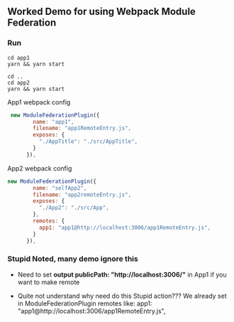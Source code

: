 ## Worked Demo for using Webpack Module Federation


### Run

```shell
cd app1
yarn && yarn start

cd ..
cd app2
yarn && yarn start

```

App1 webpack config
```js
 new ModuleFederationPlugin({
        name: "app1",
        filename: "app1RemoteEntry.js",
        exposes: {
          "./AppTitle": "./src/AppTitle",
        }
      }),
```


App2 webpack config
```js
new ModuleFederationPlugin({
        name: "selfApp2",
        filename: "app2remoteEntry.js",
        exposes: {
          "./App2": "./src/App",
        },
        remotes: {
          app1: "app1@http://localhost:3006/app1RemoteEntry.js",
        }
      }),
```

### Stupid Noted, many demo ignore this

- Need to set **output publicPath: "http://localhost:3006/"** in App1 if you want to make remote


- Quite not understand why need do this Stupid action??? We already set in ModuleFederationPlugin remotes like: app1: "app1@http://localhost:3006/app1RemoteEntry.js",